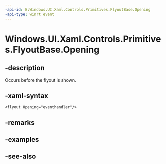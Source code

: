 ```yaml
---
-api-id: E:Windows.UI.Xaml.Controls.Primitives.FlyoutBase.Opening
-api-type: winrt event
---
```


<!-- Event syntax
public event Windows.Foundation.EventHandler Opening<object>
-->

# Windows.UI.Xaml.Controls.Primitives.FlyoutBase.Opening

## -description
Occurs before the flyout is shown.



## -xaml-syntax
```xaml
<flyout Opening="eventhandler"/>
```


## -remarks

## -examples

## -see-also
